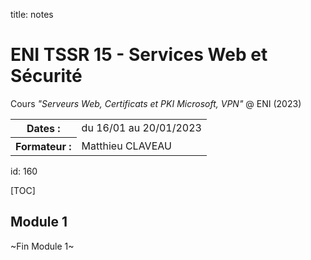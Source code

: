 title: notes

# ENI TSSR 15 - Services Web et Sécurité
Cours *"Serveurs Web, Certificats et PKI Microsoft, VPN"* @ ENI (2023)

<table>
<tr><th>Dates     :</th><td>du 16/01 au 20/01/2023</td></tr>
<tr><th>Formateur :</th><td>Matthieu CLAVEAU</td></tr>
</table>

id: 160

[TOC]

## Module 1


<p class="fin">~Fin Module 1~</p>




<link rel="stylesheet" type="text/css" href="../ressources/css/bootstrap.min.css">
<link rel="stylesheet" type="text/css" href="../ressources/css/style.css">
<link rel="stylesheet" type="text/css" href="../ressources/css/headings.css">